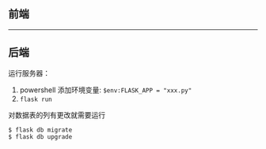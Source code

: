 ## 前端

---

## 后端

运行服务器：

1. powershell 添加环境变量: `$env:FLASK_APP = "xxx.py"`
2. `flask run`

对数据表的列有更改就需要运行

```
$ flask db migrate
$ flask db upgrade